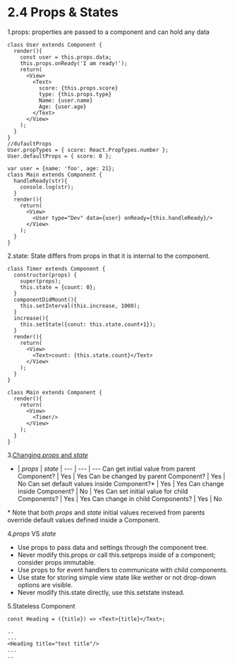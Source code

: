 # 2.4 Props & States

1.props: properties are passed to a component and can hold any data
```
class User extends Component {
  render(){
    const user = this.props.data;
    this.props.onReady('I am ready!');
    return(
      <View>
        <Text>
          score: {this.props.score}
          type: {this.props.type}
          Name: {user.name}
          Age: {user.age}
        </Text>
      </View>
    );
  }
}
//dufaultProps
User.propTypes = { score: React.PropTypes.number };
User.defaultProps = { score: 0 };

var user = {name: 'foo', age: 21};
class Main extends Component {
  handleReady(str){
    console.log(str);
  }
  render(){
    return(
      <View>
        <User type="Dev" data={user} onReady={this.handleReady}/>
      </View>
    );
  }
}
```
2.state: State differs from props in that it is internal to the component.

```
class Timer extends Component {
  constructor(props) {
    super(props);
    this.state = {count: 0};
  }
  componentDidMount(){
    this.setInterval(this.increase, 1000);
  }
  increase(){
    this.setState({conut: this.state.count+1});
  }
  render(){
    return(
      <View>
        <Text>count: {this.state.count}</Text>
      </View>
    );
  }
}

class Main extends Component {
  render(){
    return(
      <View>
        <Timer/>
      </View>
    );
  }
}
```

3.[Changing _props_ and _state_](https://github.com/uberVU/react-guide/blob/master/props-vs-state.md#changing-props-and-state)

- | _props_ | _state_ | 
--- | --- | --- 
Can get initial value from parent Component? | Yes | Yes
Can be changed by parent Component? | Yes | No
Can set default values inside Component?* | Yes | Yes
Can change inside Component? | No | Yes
Can set initial value for child Components? | Yes | Yes
Can change in child Components? | Yes | No

\* Note that both _props_ and _state_ initial values received from parents override default values defined inside a Component.

4._props_ VS _state_
 - Use props to pass data and settings through the component tree.
 - Never modify this.props or call this.setprops inside of a component; consider props immutable.
 - Use props to for event handlers to communicate with child components.
 - Use state for storing simple view state like wether or not drop-down options are visible.
 - Never modify this.state directly, use this.setstate instead.


5.Stateless Component
```
const Heading = ({title}) => <Text>{title}</Text>;

..
...
<Heading title="test title"/>
...
..
```